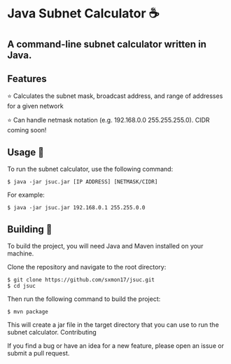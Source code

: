 # Java Subnet Calculator ☕

## A command-line subnet calculator written in Java.

## Features 
   ⭐ Calculates the subnet mask, broadcast address, and range of addresses for a given network
 
   ⭐ Can handle netmask notation (e.g. 192.168.0.0 255.255.255.0). CIDR coming soon!
   
## Usage 👾

To run the subnet calculator, use the following command:

    $ java -jar jsuc.jar [IP ADDRESS] [NETMASK/CIDR]

For example:

    $ java -jar jsuc.jar 192.168.0.1 255.255.0.0

## Building 🤖

To build the project, you will need Java and Maven installed on your machine.

Clone the repository and navigate to the root directory:

    $ git clone https://github.com/sxmon17/jsuc.git
    $ cd jsuc

Then run the following command to build the project:

    $ mvn package

This will create a jar file in the target directory that you can use to run the subnet calculator.
Contributing

If you find a bug or have an idea for a new feature, please open an issue or submit a pull request.
